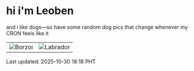 # hi i'm Leoben

and i like dogs—so have some random dog pics that change whenever my CRON feels like it

|  |  |
|--------|----------|
| ![Borzoi](https://random-dog-vercel.vercel.app/api/random-borzoi?v=1761819484) | ![Labrador](https://random-dog-vercel.vercel.app/api/random-labrador?v=1761819484) |

Last updated: 2025-10-30 18:18 PHT
